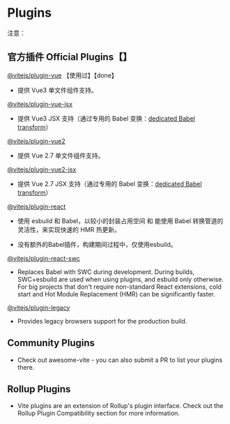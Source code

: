 # Plugins

注意：

## 官方插件 Official Plugins【】

[@vitejs/plugin-vue](https://github.com/vitejs/vite-plugin-vue/tree/main/packages/plugin-vue) 【使用过】【done】

- 提供 Vue3 单文件组件支持。

[@vitejs/plugin-vue-jsx](https://github.com/vitejs/vite-plugin-vue/tree/main/packages/plugin-vue-jsx)

- 提供 Vue3 JSX 支持（通过专用的 Babel 变换：[dedicated Babel transform](https://github.com/vuejs/babel-plugin-jsx)）

[@vitejs/plugin-vue2]()

- 提供 Vue 2.7 单文件组件支持。

[@vitejs/plugin-vue2-jsx]()

- 提供 Vue 2.7 JSX 支持（通过专用的 Babel 变换：[dedicated Babel transform](https://github.com/vuejs/jsx-vue2/)）

[@vitejs/plugin-react]()

- 使用 esbuild 和 Babel，以较小的封装占用空间 和 能使用 Babel 转换管道的灵活性，来实现快速的 HMR 热更新。

- 没有额外的Babel插件，构建期间过程中，仅使用esbuild。

[@vitejs/plugin-react-swc]()

- Replaces Babel with SWC during development. During builds, SWC+esbuild are used when using plugins, and esbuild only otherwise. For big projects that don't require non-standard React extensions, cold start and Hot Module Replacement (HMR) can be significantly faster.

[@vitejs/plugin-legacy]()

- Provides legacy browsers support for the production build.

## Community Plugins

- Check out awesome-vite - you can also submit a PR to list your plugins there.

## Rollup Plugins

- Vite plugins are an extension of Rollup's plugin interface. Check out the Rollup Plugin Compatibility section for more information.